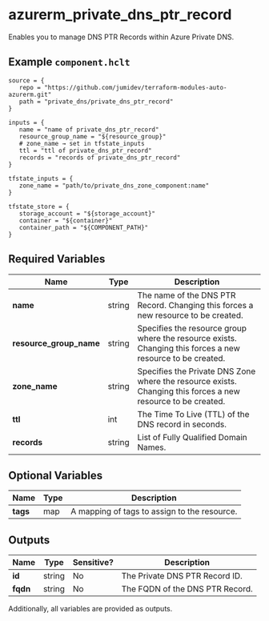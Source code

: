 # azurerm_private_dns_ptr_record

Enables you to manage DNS PTR Records within Azure Private DNS.

## Example `component.hclt`

```hcl
source = {
   repo = "https://github.com/jumidev/terraform-modules-auto-azurerm.git" 
   path = "private_dns/private_dns_ptr_record" 
}

inputs = {
   name = "name of private_dns_ptr_record" 
   resource_group_name = "${resource_group}" 
   # zone_name → set in tfstate_inputs
   ttl = "ttl of private_dns_ptr_record" 
   records = "records of private_dns_ptr_record" 
}

tfstate_inputs = {
   zone_name = "path/to/private_dns_zone_component:name" 
}

tfstate_store = {
   storage_account = "${storage_account}" 
   container = "${container}" 
   container_path = "${COMPONENT_PATH}" 
}

```

## Required Variables

| Name | Type |  Description |
| ---- | --------- |  ----------- |
| **name** | string |  The name of the DNS PTR Record. Changing this forces a new resource to be created. | 
| **resource_group_name** | string |  Specifies the resource group where the resource exists. Changing this forces a new resource to be created. | 
| **zone_name** | string |  Specifies the Private DNS Zone where the resource exists. Changing this forces a new resource to be created. | 
| **ttl** | int |  The Time To Live (TTL) of the DNS record in seconds. | 
| **records** | string |  List of Fully Qualified Domain Names. | 

## Optional Variables

| Name | Type |  Description |
| ---- | --------- |  ----------- |
| **tags** | map |  A mapping of tags to assign to the resource. | 



## Outputs

| Name | Type | Sensitive? | Description |
| ---- | ---- | --------- | --------- |
| **id** | string | No  | The Private DNS PTR Record ID. | 
| **fqdn** | string | No  | The FQDN of the DNS PTR Record. | 

Additionally, all variables are provided as outputs.
